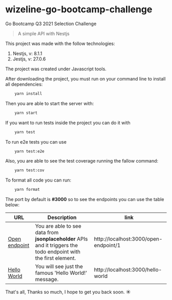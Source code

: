 # wizeline-go-bootcamp-challenge
Go Bootcamp Q3 2021 Selection Challenge 
> A simple API with Nestjs

This project was made with the follow technologies:

1. Nestjs, v: 8.1.1
2. Jestjs, v: 27.0.6

The project was created under Javascript tools.

After downloading the project, you must run on your command line to install all dependencies:

```bash 
    yarn install
```

Then you are able to start the server with:
```bash 
    yarn start
```

If you want to run tests inside the project you can do it with 
```bash 
    yarn test
```

To run e2e tests you can use
```bash 
    yarn test:e2e
```

Also, you are able to see the test coverage running the fallow command:
```bash 
    yarn test:cov
```

To format all code you can run:
```bash 
    yarn format
```

The port by default is **#3000** so to see the endpoints you can use the table below:

| URL | Description | link |
| --------------- | --------------- | --------------- |
| [Open endpoint](http://localhost:3000/open-endpoint/1) | You are able to see data from **jsonplaceholder** APIs and it triggers the todo endpoint with the first element. | http://localhost:3000/open-endpoint/1|
| [Hello World](http://localhost:3000/hello-world) | You will see just the famous 'Hello World!' message. | http://localhost:3000/hello-world |

That's all, Thanks so much, I hope to get you back soon. ☀️
